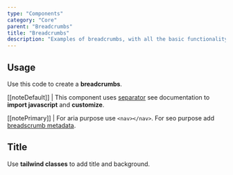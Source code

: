 ```yaml
---
type: "Components"
category: "Core"
parent: "Breadcrumbs"
title: "Breadcrumbs"
description: "Examples of breadcrumbs, with all the basic functionality and more."
---
```


## Usage

Use this code to create a **breadcrumbs**.

[[noteDefault]]
| This component uses [separator](/components/addons/typography/separator) see documentation to **import javascript** and **customize**.

[[notePrimary]]
| For aria purpose use `<nav></nav>`. For seo purpose add [breadscrumb metadata](https://developers.google.com/search/docs/data-types/breadcrumb).

<demo>
  <demovanilla src="vanilla/components/core/breadcrumbs/usage">
  </demovanilla>
</demo>

## Title

Use **tailwind classes** to add title and background.

<demo>
  <demovanilla src="vanilla/components/core/breadcrumbs/title">
  </demovanilla>
</demo>
